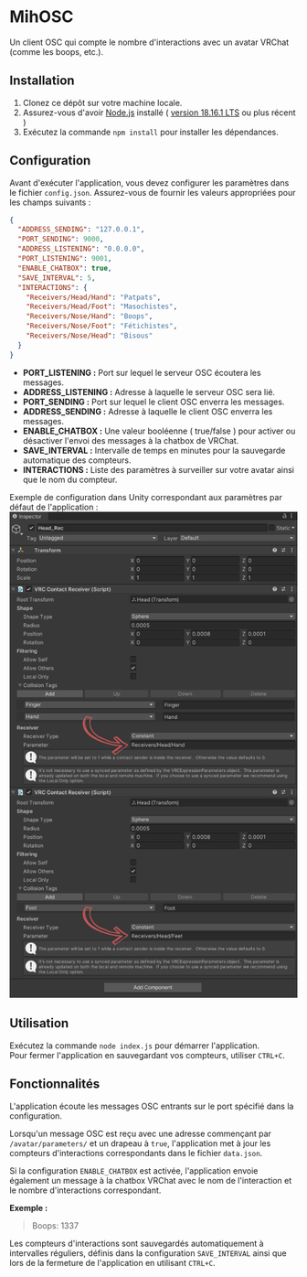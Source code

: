 # MihOSC

Un client OSC qui compte le nombre d'interactions avec un avatar VRChat (comme les boops, etc.).

## Installation

1. Clonez ce dépôt sur votre machine locale.
2. Assurez-vous d'avoir [Node.js](https://nodejs.org) installé ( [version 18.16.1 LTS](https://nodejs.org) ou plus récent )
3. Exécutez la commande `npm install` pour installer les dépendances.

## Configuration

Avant d'exécuter l'application, vous devez configurer les paramètres dans le fichier `config.json`. Assurez-vous de fournir les valeurs appropriées pour les champs suivants :
```json
{
  "ADDRESS_SENDING": "127.0.0.1",
  "PORT_SENDING": 9000,
  "ADDRESS_LISTENING": "0.0.0.0",
  "PORT_LISTENING": 9001,
  "ENABLE_CHATBOX": true,
  "SAVE_INTERVAL": 5,
  "INTERACTIONS": {
    "Receivers/Head/Hand": "Patpats",
    "Receivers/Head/Foot": "Masochistes",
    "Receivers/Nose/Hand": "Boops",
    "Receivers/Nose/Foot": "Fétichistes",
    "Receivers/Nose/Head": "Bisous"
  }
}
```

- **PORT_LISTENING :** Port sur lequel le serveur OSC écoutera les messages.
- **ADDRESS_LISTENING :** Adresse à laquelle le serveur OSC sera lié.
- **PORT_SENDING :** Port sur lequel le client OSC enverra les messages.
- **ADDRESS_SENDING :** Adresse à laquelle le client OSC enverra les messages.
- **ENABLE_CHATBOX :** Une valeur booléenne ( true/false ) pour activer ou désactiver l'envoi des messages à la chatbox de VRChat.
- **SAVE_INTERVAL :** Intervalle de temps en minutes pour la sauvegarde automatique des compteurs.
- **INTERACTIONS :** Liste des paramètres à surveiller sur votre avatar ainsi que le nom du compteur.

Exemple de configuration dans Unity correspondant aux paramètres par défaut de l'application :
![Configuration Unity](https://raw.githubusercontent.com/Mihoko-Okayami/mihosc/master/exemples/unity.png)

## Utilisation

Exécutez la commande `node index.js` pour démarrer l'application.  
Pour fermer l'application en sauvegardant vos compteurs, utiliser `CTRL+C`.

## Fonctionnalités

L'application écoute les messages OSC entrants sur le port spécifié dans la configuration.

Lorsqu'un message OSC est reçu avec une adresse commençant par `/avatar/parameters/` et un drapeau à `true`, l'application met à jour les compteurs d'interactions correspondants dans le fichier `data.json`.

Si la configuration `ENABLE_CHATBOX` est activée, l'application envoie également un message à la chatbox VRChat avec le nom de l'interaction et le nombre d'interactions correspondant.

**Exemple :** 

> Boops: 1337

Les compteurs d'interactions sont sauvegardés automatiquement à intervalles réguliers, définis dans la configuration `SAVE_INTERVAL` ainsi que lors de la fermeture de l'application en utilisant `CTRL+C`.
